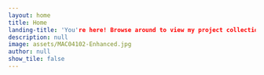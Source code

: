 ```yaml
---
layout: home
title: Home
landing-title: 'You're here! Browse around to view my project collection'
description: null
image: assets/MAC04102-Enhanced.jpg
author: null
show_tile: false
---
```

